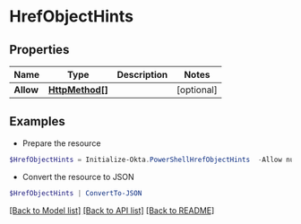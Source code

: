 # HrefObjectHints
## Properties

Name | Type | Description | Notes
------------ | ------------- | ------------- | -------------
**Allow** | [**HttpMethod[]**](HttpMethod.md) |  | [optional] 

## Examples

- Prepare the resource
```powershell
$HrefObjectHints = Initialize-Okta.PowerShellHrefObjectHints  -Allow null
```

- Convert the resource to JSON
```powershell
$HrefObjectHints | ConvertTo-JSON
```

[[Back to Model list]](../README.md#documentation-for-models) [[Back to API list]](../README.md#documentation-for-api-endpoints) [[Back to README]](../README.md)

